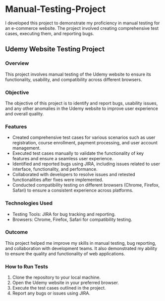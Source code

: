 # Manual-Testing-Project
I developed this project to demonstrate my proficiency in manual testing for an e-commerce website. The project involved creating comprehensive test cases, executing them, and reporting bugs.
## Udemy Website Testing Project

### Overview
This project involves manual testing of the Udemy website to ensure its functionality, usability, and compatibility across different browsers.

### Objective
The objective of this project is to identify and report bugs, usability issues, and any other anomalies in the Udemy website to improve user experience and overall quality.

### Features
- Created comprehensive test cases for various scenarios such as user registration, course enrollment, payment processing, and user account management.
- Executed test cases manually to validate the functionality of key features and ensure a seamless user experience.
- Identified and reported bugs using JIRA, including issues related to user interface, functionality, and performance.
- Collaborated with developers to resolve issues and retested functionalities after fixes were implemented.
- Conducted compatibility testing on different browsers (Chrome, Firefox, Safari) to ensure a consistent experience across platforms.

### Technologies Used
- Testing Tools: JIRA for bug tracking and reporting.
- Browsers: Chrome, Firefox, Safari for compatibility testing.

### Outcome
This project helped me improve my skills in manual testing, bug reporting, and collaboration with development teams. It also demonstrated my ability to ensure the quality and functionality of web applications.

### How to Run Tests
1. Clone the repository to your local machine.
2. Open the Udemy website in your preferred browser.
3. Execute the test cases outlined in the project.
4. Report any bugs or issues using JIRA.

